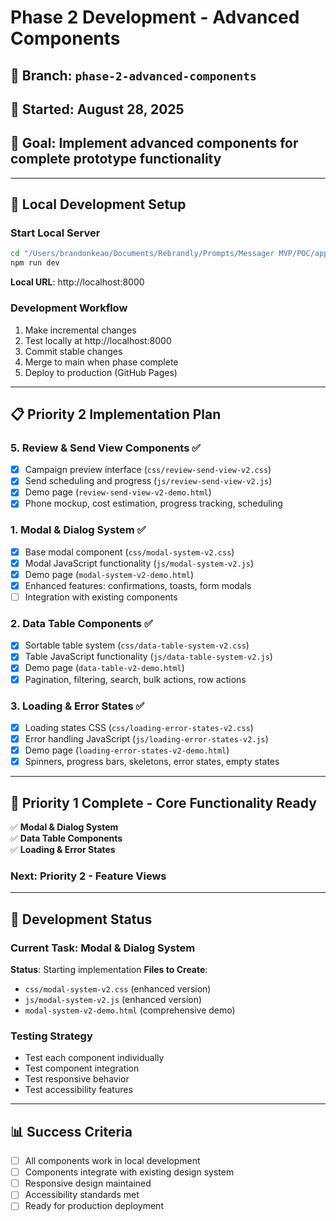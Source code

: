 # Phase 2 Development - Advanced Components

## 🌿 Branch: `phase-2-advanced-components`
## 📅 Started: August 28, 2025
## 🎯 Goal: Implement advanced components for complete prototype functionality

---

## 🚀 Local Development Setup

### Start Local Server
```bash
cd "/Users/brandonkeao/Documents/Rebrandly/Prompts/Messager MVP/POC/app"
npm run dev
```
**Local URL**: http://localhost:8000

### Development Workflow
1. Make incremental changes
2. Test locally at http://localhost:8000
3. Commit stable changes
4. Merge to main when phase complete
5. Deploy to production (GitHub Pages)

---

## 📋 Priority 2 Implementation Plan

### 5. Review & Send View Components ✅
- [x] Campaign preview interface (`css/review-send-view-v2.css`)
- [x] Send scheduling and progress (`js/review-send-view-v2.js`)
- [x] Demo page (`review-send-view-v2-demo.html`)
- [x] Phone mockup, cost estimation, progress tracking, scheduling

### 1. Modal & Dialog System ✅
- [x] Base modal component (`css/modal-system-v2.css`)
- [x] Modal JavaScript functionality (`js/modal-system-v2.js`)
- [x] Demo page (`modal-system-v2-demo.html`)
- [x] Enhanced features: confirmations, toasts, form modals
- [ ] Integration with existing components

### 2. Data Table Components ✅
- [x] Sortable table system (`css/data-table-system-v2.css`)
- [x] Table JavaScript functionality (`js/data-table-system-v2.js`)
- [x] Demo page (`data-table-v2-demo.html`)
- [x] Pagination, filtering, search, bulk actions, row actions

### 3. Loading & Error States ✅
- [x] Loading states CSS (`css/loading-error-states-v2.css`)
- [x] Error handling JavaScript (`js/loading-error-states-v2.js`)
- [x] Demo page (`loading-error-states-v2-demo.html`)
- [x] Spinners, progress bars, skeletons, error states, empty states

---

## 🎉 **Priority 1 Complete - Core Functionality Ready**

✅ **Modal & Dialog System**  
✅ **Data Table Components**  
✅ **Loading & Error States**  

### **Next: Priority 2 - Feature Views**

---

## 🔄 Development Status

### Current Task: Modal & Dialog System
**Status**: Starting implementation
**Files to Create**:
- `css/modal-system-v2.css` (enhanced version)
- `js/modal-system-v2.js` (enhanced version)
- `modal-system-v2-demo.html` (comprehensive demo)

### Testing Strategy
- Test each component individually
- Test component integration
- Test responsive behavior
- Test accessibility features

---

## 📊 Success Criteria
- [ ] All components work in local development
- [ ] Components integrate with existing design system
- [ ] Responsive design maintained
- [ ] Accessibility standards met
- [ ] Ready for production deployment
